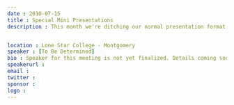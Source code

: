 ```yaml
---
date : 2010-07-15
title : Special Mini Presentations
description : This month we're ditching our normal presentation format.&nbsp; Instead, we'll offer a set of mini-presentations (10-20 minutes each) from a number of different speakers.&nbsp; Topics will include an introduction to F# and an overview of DDD (Domain Driven Design).<br />

location : Lone Star College - Montgomery
speaker : [To Be Determined]
bio : Speaker for this meeting is not yet finalized. Details coming soon.
speakerurl : 
email : 
twitter : 
sponsor : 
logo : 
---
```

